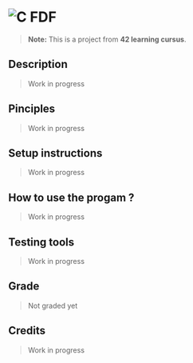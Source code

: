# ![C](https://img.shields.io/badge/c-%2300599C.svg?style=for-the-badge&logo=c&logoColor=white) FDF

> **Note:** This is a project from **42 learning cursus**.

## Description
> Work in progress

## Pinciples
> Work in progress

## Setup instructions
> Work in progress

## How to use the progam ?
> Work in progress

## Testing tools
> Work in progress

## Grade
> Not graded yet

## Credits
> Work in progress
